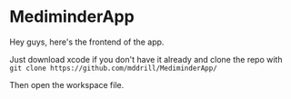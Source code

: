# MediminderApp


Hey guys, here's the frontend of the app.

Just download xcode if you don't have it already and clone the repo with `git clone https://github.com/mddrill/MediminderApp/`

Then open the workspace file.

